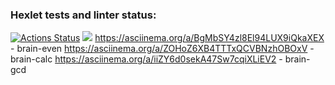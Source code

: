 ### Hexlet tests and linter status:
[![Actions Status](https://github.com/Oleg14U/python-project-49/workflows/hexlet-check/badge.svg)](https://github.com/Oleg14U/python-project-49/actions)
<a href="https://codeclimate.com/github/Oleg14U/python-project-49/maintainability"><img src="https://api.codeclimate.com/v1/badges/6f83138426e4c233b3cb/maintainability" /></a>
https://asciinema.org/a/BgMbSY4zl8El94LUX9iQkaXEX - brain-even
https://asciinema.org/a/ZOHoZ6XB4TTTxQCVBNzhOBOxV - brain-calc
https://asciinema.org/a/iiZY6d0sekA47Sw7cqiXLiEV2 - brain-gcd
